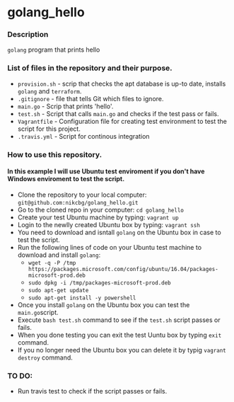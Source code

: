 # golang_hello

### Description
`golang` program that prints hello

### List of files in the repository and their purpose.
- `provision.sh` - scrip that checks the apt database is up-to date, installs `golang` and `terraform`.
- `.gitignore` - file that tells Git which files to ignore.
- `main.go` - Scrip that prints 'hello'.
- `test.sh` - Script that calls `main.go` and checks if the test pass or fails. 
- `Vagrantfile` - Configuration file for creating test environment to test the script for this project.
- `.travis.yml` - Script for continous integration


### How to use this repository.
#### In this example I will use Ubuntu test enviroment if you don't have Windows enviroment to test the script.
* Clone the repository to your local computer: `git@github.com:nikcbg/golang_hello.git`
* Go to the cloned repo in your computer: `cd golang_hello`
* Create your test Ubuntu machine by typing: `vagrant up` 
* Login to the newlly created Ubuntu box by typing: `vagrant ssh`
* You need to download and isntall `golang` on the Ubuntu box in case to test the script. 
* Run the following lines of code on your Ubuntu test machine to download and install `golang`:
  * `wget -q -P /tmp https://packages.microsoft.com/config/ubuntu/16.04/packages-microsoft-prod.deb`
  * `sudo dpkg -i /tmp/packages-microsoft-prod.deb`
  * `sudo apt-get update`
  * `sudo apt-get install -y powershell`
* Once you install `golang` on the Ubuntu box you can test the `main.go`script.
* Execute `bash test.sh` command to see if the `test.sh` script passes or fails.
* When you done testing you can exit the test Uuntu box by typing `exit` command. 
* If you no longer need the Ubuntu box you can delete it by typig `vagrant destroy` command.

### TO DO:
* Run travis test to check if the script passes or fails.
